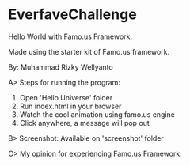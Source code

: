 # EverfaveChallenge
Hello World with Famo.us Framework. 

Made using the starter kit of Famo.us framework.

By: Muhammad Rizky Wellyanto

A> Steps for running the program:
   1. Open 'Hello Universe' folder
   2. Run index.html in your browser
   3. Watch the cool animation using famo.us engine
   4. Click anywhere, a message will pop out

B> Screenshot:
   Available on 'screenshot' folder

C> My opinion for experiencing Famo.us Framework:
